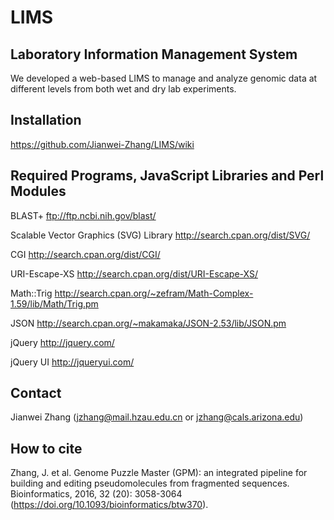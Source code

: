 # LIMS
## Laboratory Information Management System

We developed a web-based LIMS to manage and analyze genomic data at different levels from both wet and dry lab experiments.

## Installation 
https://github.com/Jianwei-Zhang/LIMS/wiki


## Required Programs, JavaScript Libraries and Perl Modules

BLAST+ ftp://ftp.ncbi.nih.gov/blast/

Scalable Vector Graphics (SVG) Library http://search.cpan.org/dist/SVG/

CGI http://search.cpan.org/dist/CGI/

URI-Escape-XS http://search.cpan.org/dist/URI-Escape-XS/

Math::Trig http://search.cpan.org/~zefram/Math-Complex-1.59/lib/Math/Trig.pm

JSON http://search.cpan.org/~makamaka/JSON-2.53/lib/JSON.pm

jQuery http://jquery.com/

jQuery UI http://jqueryui.com/

## Contact
Jianwei Zhang (jzhang@mail.hzau.edu.cn or jzhang@cals.arizona.edu)

## How to cite
Zhang, J. et al. Genome Puzzle Master (GPM): an integrated pipeline for building and editing pseudomolecules from fragmented sequences. Bioinformatics, 2016, 32 (20): 3058-3064 (https://doi.org/10.1093/bioinformatics/btw370).
